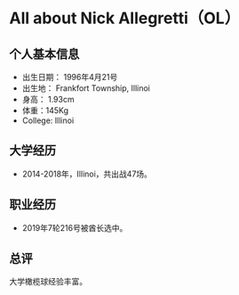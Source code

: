 # All about Nick Allegretti（OL）


## 个人基本信息
- 出生日期： 1996年4月21号
- 出生地： Frankfort Township, Illinoi
- 身高： 1.93cm
- 体重：145Kg
- College: Illinoi

## 大学经历
- 2014-2018年，Illinoi，共出战47场。

## 职业经历
- 2019年7轮216号被酋长选中。

## 总评
大学橄榄球经验丰富。
